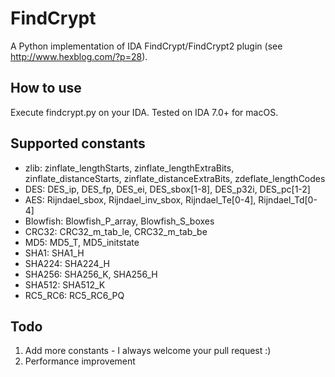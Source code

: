 # FindCrypt
A Python implementation of IDA FindCrypt/FindCrypt2 plugin (see http://www.hexblog.com/?p=28).

## How to use
Execute findcrypt.py on your IDA. Tested on IDA 7.0+ for macOS.

## Supported constants
* zlib: zinflate_lengthStarts, zinflate_lengthExtraBits, zinflate_distanceStarts, zinflate_distanceExtraBits, zdeflate_lengthCodes
* DES: DES_ip, DES_fp, DES_ei, DES_sbox[1-8], DES_p32i, DES_pc[1-2]
* AES: Rijndael_sbox, Rijndael_inv_sbox, Rijndael_Te[0-4], Rijndael_Td[0-4]
* Blowfish: Blowfish_P_array, Blowfish_S_boxes
* CRC32: CRC32_m_tab_le, CRC32_m_tab_be
* MD5: MD5_T, MD5_initstate
* SHA1: SHA1_H
* SHA224: SHA224_H
* SHA256: SHA256_K, SHA256_H
* SHA512: SHA512_K
* RC5_RC6: RC5_RC6_PQ

## Todo
1. Add more constants - I always welcome your pull request :)
2. Performance improvement
